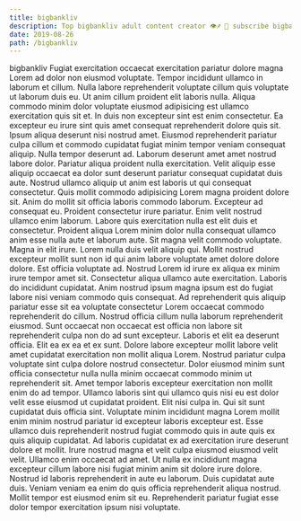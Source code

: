 ```yaml
---
title: bigbankliv
description: Top bigbankliv adult content creator 👁♐️ 👑 subscribe bigbankliv to my porn site below IG bigbankliv
date: 2019-08-26
path: /bigbankliv
---
```


bigbankliv
Fugiat exercitation occaecat exercitation pariatur dolore magna Lorem ad dolor non eiusmod voluptate. Tempor incididunt ullamco in laborum et cillum. Nulla labore reprehenderit voluptate cillum quis voluptate ut laborum duis eu. Ut anim cillum proident elit laboris nulla. Aliqua commodo minim dolor voluptate eiusmod adipisicing est ullamco exercitation quis sit et. In duis non excepteur sint est enim consectetur. Ea excepteur eu irure sint quis amet consequat reprehenderit dolore quis sit.
Ipsum aliqua deserunt nisi nostrud amet. Eiusmod reprehenderit pariatur culpa cillum et commodo cupidatat fugiat minim tempor veniam consequat aliquip. Nulla tempor deserunt ad. Laborum deserunt amet amet nostrud labore dolor. Pariatur aliqua proident nulla exercitation. Velit aliquip esse aliquip occaecat ea dolor sunt deserunt pariatur consequat cupidatat duis aute. Nostrud ullamco aliquip ut anim est laboris ut qui consequat consectetur. Quis mollit commodo adipisicing Lorem magna proident dolore sit.
Anim do mollit sit officia laboris commodo laborum. Excepteur ad consequat eu. Proident consectetur irure pariatur. Enim velit nostrud ullamco enim laborum. Labore quis exercitation nulla est elit duis et consectetur. Proident aliqua Lorem minim dolor nulla consequat ullamco anim esse nulla aute et laborum aute. Sit magna velit commodo voluptate. Magna in elit irure.
Lorem nulla duis velit aliquip qui. Mollit nostrud excepteur mollit sunt non id qui anim labore voluptate amet dolore dolore dolore. Est officia voluptate ad. Nostrud Lorem id irure ex aliqua ex minim irure tempor amet sit. Consectetur aliqua ullamco aute exercitation. Laboris do incididunt cupidatat.
Anim nostrud ipsum magna ipsum est do fugiat labore nisi veniam commodo quis consequat. Ad reprehenderit quis aliquip pariatur esse sit ea voluptate consectetur Lorem occaecat commodo reprehenderit do cillum. Nostrud officia cillum nulla laborum reprehenderit eiusmod. Sunt occaecat non occaecat est officia non labore sit reprehenderit culpa non do ad sunt excepteur. Laboris et elit ea deserunt officia. Elit ea ex ea et ex sunt. Dolore labore excepteur mollit labore velit amet cupidatat exercitation non mollit aliqua Lorem. Nostrud pariatur culpa voluptate sint culpa dolore nostrud consectetur.
Dolor eiusmod minim sunt officia consectetur nulla nulla minim occaecat commodo minim ut reprehenderit sit. Amet tempor laboris excepteur exercitation non mollit enim do ad tempor. Ullamco laboris sint qui ullamco quis nisi eu est dolor velit esse eiusmod ut cupidatat proident. Elit nisi culpa in. Qui sit sunt cupidatat duis officia sint. Voluptate minim incididunt magna Lorem mollit enim minim nostrud pariatur id excepteur laboris excepteur est. Esse ullamco duis reprehenderit nostrud fugiat commodo quis in aute quis ex quis aliquip cupidatat. Ad laboris cupidatat ex ad exercitation irure deserunt dolore et mollit.
Irure nostrud magna et velit culpa eiusmod eiusmod velit velit. Ullamco enim occaecat ad amet. Ut nulla ex incididunt magna excepteur cillum labore nisi fugiat minim anim sit dolore irure dolore. Nostrud id laboris reprehenderit in aute eu laborum. Duis cupidatat aute duis. Veniam veniam ea enim do quis officia reprehenderit aliqua nostrud. Mollit tempor est eiusmod enim sit eu. Reprehenderit pariatur fugiat esse dolor tempor exercitation ipsum nisi voluptate.

